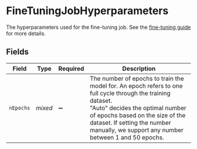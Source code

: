 # FineTuningJobHyperparameters

The hyperparameters used for the fine-tuning job. See the [fine-tuning guide](/docs/guides/fine-tuning) for more details.


## Fields

| Field                                                                                                                                                                                                                                                                     | Type                                                                                                                                                                                                                                                                      | Required                                                                                                                                                                                                                                                                  | Description                                                                                                                                                                                                                                                               |
| ------------------------------------------------------------------------------------------------------------------------------------------------------------------------------------------------------------------------------------------------------------------------- | ------------------------------------------------------------------------------------------------------------------------------------------------------------------------------------------------------------------------------------------------------------------------- | ------------------------------------------------------------------------------------------------------------------------------------------------------------------------------------------------------------------------------------------------------------------------- | ------------------------------------------------------------------------------------------------------------------------------------------------------------------------------------------------------------------------------------------------------------------------- |
| `nEpochs`                                                                                                                                                                                                                                                                 | *mixed*                                                                                                                                                                                                                                                                   | :heavy_minus_sign:                                                                                                                                                                                                                                                        | The number of epochs to train the model for. An epoch refers to one full cycle through the training dataset.<br/>"Auto" decides the optimal number of epochs based on the size of the dataset. If setting the number manually, we support any number between 1 and 50 epochs. |